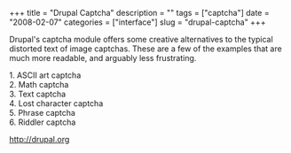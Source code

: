 +++
title = "Drupal Captcha"
description = ""
tags = ["captcha"]
date = "2008-02-07"
categories = ["interface"]
slug = "drupal-captcha"
+++


<p>Drupal's captcha module offers some creative alternatives to the typical distorted text of image captchas. These are a few of the examples that are much more readable, and arguably less frustrating. </p>
<div id="screens-full" class="clear"><div class="caption">1. ASCII art captcha</div><div class="fullimg clear"><a href="/media/interface/drupal-captcha-1.png" class="group" rel="group" title="1. ASCII art captcha"><img src="/media/interface/drupal-captcha-1.png" alt="" class="img-responsive"></a></div></div><div id="screens-full" class="clear"><div class="caption">2. Math captcha</div><div class="fullimg clear"><a href="/media/interface/drupal-captcha-2.png" class="group" rel="group" title="2. Math captcha"><img src="/media/interface/drupal-captcha-2.png" alt="" class="img-responsive"></a></div></div><div id="screens-full" class="clear"><div class="caption">3. Text captcha</div><div class="fullimg clear"><a href="/media/interface/drupal-captcha-3.png" class="group" rel="group" title="3. Text captcha"><img src="/media/interface/drupal-captcha-3.png" alt="" class="img-responsive"></a></div></div><div id="screens-full" class="clear"><div class="caption">4. Lost character captcha</div><div class="fullimg clear"><a href="/media/interface/drupal-captcha-4.png" class="group" rel="group" title="4. Lost character captcha"><img src="/media/interface/drupal-captcha-4.png" alt="" class="img-responsive"></a></div></div><div id="screens-full" class="clear"><div class="caption">5. Phrase captcha</div><div class="fullimg clear"><a href="/media/interface/drupal-captcha-5.png" class="group" rel="group" title="5. Phrase captcha"><img src="/media/interface/drupal-captcha-5.png" alt="" class="img-responsive"></a></div></div><div id="screens-full" class="clear"><div class="caption">6. Riddler captcha</div><div class="fullimg clear"><a href="/media/interface/drupal-captcha-6.png" class="group" rel="group" title="6. Riddler captcha"><img src="/media/interface/drupal-captcha-6.png" alt="" class="img-responsive"></a></div></div>        
<p><a href="http://drupal.org/">http://drupal.org</a></p>

